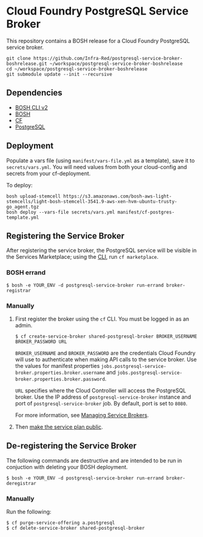 # Cloud Foundry PostgreSQL Service Broker

This repository contains a BOSH release for a Cloud Foundry PostgreSQL service
broker.

```shell
git clone https://github.com/Infra-Red/postgresql-service-broker-boshrelease.git ~/workspace/postgresql-service-broker-boshrelease
cd ~/workspace/postgresql-service-broker-boshrelease
git submodule update --init --recursive
```

## Dependencies

- [BOSH CLI v2](https://bosh.io/docs/cli-v2.html#install)
- [BOSH](https://bosh.io/docs/init.html)
- [CF](https://github.com/cloudfoundry/cf-deployment)
- [PostgreSQL](https://github.com/cloudfoundry/postgres-release)

## Deployment

Populate a vars file (using `manifest/vars-file.yml` as a template), save it to
`secrets/vars.yml`. You will need values from both your cloud-config and secrets
from your cf-deployment.

To deploy:

```shell
bosh upload-stemcell https://s3.amazonaws.com/bosh-aws-light-stemcells/light-bosh-stemcell-3541.9-aws-xen-hvm-ubuntu-trusty-go_agent.tgz
bosh deploy --vars-file secrets/vars.yml manifest/cf-postgres-template.yml
```

## Registering the Service Broker

After registering the service broker, the PostgreSQL service will be visible in the Services Marketplace; using the [CLI](https://github.com/cloudfoundry/cli), run `cf marketplace`.

### BOSH errand

```
$ bosh -e YOUR_ENV -d postgresql-service-broker run-errand broker-registrar
```

### Manually

1. First register the broker using the `cf` CLI.  You must be logged in as an admin.

    ```
    $ cf create-service-broker shared-postgresql-broker BROKER_USERNAME BROKER_PASSWORD URL
    ```

    `BROKER_USERNAME` and `BROKER_PASSWORD` are the credentials Cloud Foundry will use to authenticate when making API calls to the service broker. Use the values for manifest properties `jobs.postgresql-service-broker.properties.broker.username` and `jobs.postgresql-service-broker.properties.broker.password`.

    `URL` specifies where the Cloud Controller will access the PostgreSQL broker. Use the IP address of `postgresql-service-broker` instance and port of `postgresql-service-broker` job. By default, port is set to `8080`.

    For more information, see [Managing Service Brokers](http://docs.cloudfoundry.org/services/managing-service-brokers.html).

2. Then [make the service plan public](http://docs.cloudfoundry.org/services/managing-service-brokers.html#make-plans-public).

## De-registering the Service Broker

The following commands are destructive and are intended to be run in conjuction with deleting your BOSH deployment.
```
$ bosh -e YOUR_ENV -d postgresql-service-broker run-errand broker-deregistrar
```

### Manually

Run the following:

```
$ cf purge-service-offering a.postgresql
$ cf delete-service-broker shared-postgresql-broker
```